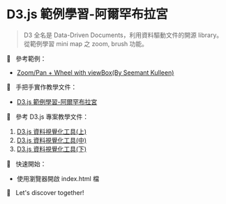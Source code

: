 # D3.js 範例學習-阿爾罕布拉宮
> D3 全名是 Data-Driven Documents，利用資料驅動文件的開源 library。<br>
> 從範例學習 mini map 之 zoom, brush 功能。<br>

📝 &nbsp; 參考範例：
- [Zoom/Pan + Wheel with viewBox(By Seemant Kulleen)](https://bl.ocks.org/seemantk/80613e25e9804934608ac42440562168)

📝 &nbsp; 手把手實作教學文件：
- [D3.js 範例學習-阿爾罕布拉宮](https://jacychu.medium.com/d3-js-%E7%AF%84%E4%BE%8B%E5%AD%B8%E7%BF%92-%E9%98%BF%E7%88%BE%E7%BD%95%E5%B8%83%E6%8B%89%E5%AE%AE-76fa4d5aa6ae)

📝 &nbsp; 參考 D3.js 專案教學文件：
1. [D3.js 資料視覺化工具(上)](https://jacychu.medium.com/d3-js-%E8%B3%87%E6%96%99%E8%A6%96%E8%A6%BA%E5%8C%96%E5%B7%A5%E5%85%B7-%E4%B8%8A-6cc4040b50d3)
2. [D3.js 資料視覺化工具(中)](https://jacychu.medium.com/d3-js-%E8%B3%87%E6%96%99%E8%A6%96%E8%A6%BA%E5%8C%96%E5%B7%A5%E5%85%B7-%E4%B8%AD-a186691537ff)
3. [D3.js 資料視覺化工具(下)](https://jacychu.medium.com/d3-js-%E8%B3%87%E6%96%99%E8%A6%96%E8%A6%BA%E5%8C%96%E5%B7%A5%E5%85%B7-%E4%B8%8B-7e4308e18cf4)

🚀 &nbsp; 快速開始：<br>
- 使用瀏覽器開啟 index.html 檔

🏰 &nbsp; Let's discover together!
